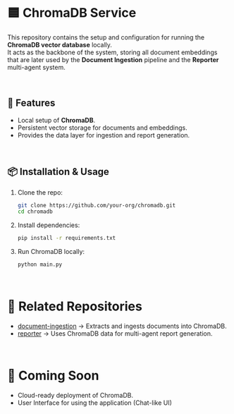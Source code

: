 # 🟦 ChromaDB Service

This repository contains the setup and configuration for running the **ChromaDB vector database** locally.  
It acts as the backbone of the system, storing all document embeddings that are later used by the **Document Ingestion** pipeline and the **Reporter** multi-agent system.

<br>

## 🚀 Features
- Local setup of **ChromaDB**.
- Persistent vector storage for documents and embeddings.
- Provides the data layer for ingestion and report generation.

<br>

## 📦 Installation & Usage

1. Clone the repo:
   ```bash
   git clone https://github.com/your-org/chromadb.git
   cd chromadb
   ```
2. Install dependencies:
   ```bash
   pip install -r requirements.txt
   ```
3. Run ChromaDB locally:

   ```bash
   python main.py
   ```

<br>

# 🔗 Related Repositories
- [document-ingestion](https://github.com/JuaniLlaberia/document-ingestion) → Extracts and ingests documents into ChromaDB.
- [reporter](https://github.com/JuaniLlaberia/reporter) → Uses ChromaDB data for multi-agent report generation.

<br>

# 📌 Coming Soon
- Cloud-ready deployment of ChromaDB.
- User Interface for using the application (Chat-like UI)
